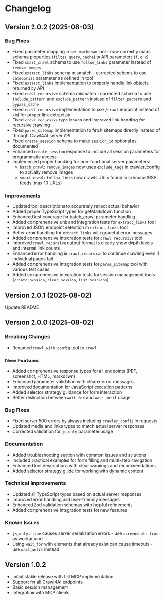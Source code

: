 # Changelog

## Version 2.0.2 (2025-08-03)

### Bug Fixes
- Fixed parameter mapping in `get_markdown` tool - now correctly maps schema properties (`filter`, `query`, `cache`) to API parameters (`f`, `q`, `c`)
- Fixed `smart_crawl` schema to use `follow_links` parameter instead of `remove_images`
- Fixed `extract_links` schema mismatch - corrected schema to use `categorize` parameter as defined in tool
- Fixed `extract_links` implementation to properly handle link objects returned by API
- Fixed `crawl_recursive` schema mismatch - corrected schema to use `include_pattern` and `exclude_pattern` instead of `filter_pattern` and `bypass_cache`
- Fixed `crawl_recursive` implementation to use `/crawl` endpoint instead of `/md` for proper link extraction
- Fixed `crawl_recursive` type issues and improved link handling for recursive crawling
- Fixed `parse_sitemap` implementation to fetch sitemaps directly instead of through Crawl4AI server API
- Fixed `create_session` schema to make `session_id` optional as documented
- Enhanced `create_session` response to include all session parameters for programmatic access
- Implemented proper handling for non-functional server parameters:
  - `batch_crawl`: `remove_images` now uses `exclude_tags` in crawler_config to actually remove images
  - `smart_crawl`: `follow_links` now crawls URLs found in sitemaps/RSS feeds (max 10 URLs)

### Improvements
- Updated tool descriptions to accurately reflect actual behavior
- Added proper TypeScript types for getMarkdown function
- Enhanced test coverage for batch_crawl parameter handling
- Added comprehensive unit and integration tests for `extract_links` tool
- Improved JSON endpoint detection in `extract_links` tool
- Better error handling for `extract_links` with graceful error messages
- Added comprehensive integration tests for `crawl_recursive` tool
- Improved `crawl_recursive` output format to clearly show depth levels and internal link counts
- Enhanced error handling in `crawl_recursive` to continue crawling even if individual pages fail
- Added comprehensive integration tests for `parse_sitemap` tool with various test cases
- Added comprehensive integration tests for session management tools (`create_session`, `clear_session`, `list_sessions`)

## Version 2.0.1 (2025-08-02)
Update README

## Version 2.0.0 (2025-08-02)

### Breaking Changes
- Renamed `crawl_with_config` tool to `crawl`

### New Features
- Added comprehensive response types for all endpoints (PDF, screenshot, HTML, markdown)
- Enhanced parameter validation with clearer error messages
- Improved documentation for JavaScript execution patterns
- Added selector strategy guidance for form interaction
- Better distinction between `wait_for` and `wait_until` usage

### Bug Fixes
- Fixed server 500 errors by always including `crawler_config` in requests
- Updated media and links types to match actual server responses
- Corrected validation for `js_only` parameter usage

### Documentation
- Added troubleshooting section with common issues and solutions
- Included practical examples for form filling and multi-step navigation
- Enhanced tool descriptions with clear warnings and recommendations
- Added selector strategy guide for working with dynamic content

### Technical Improvements
- Updated all TypeScript types based on actual server responses
- Improved error handling and user-friendly messages
- Enhanced Zod validation schemas with helpful refinements
- Added comprehensive integration tests for new features

### Known Issues
- `js_only: true` causes server serialization errors - use `screenshot: true` as workaround
- Using `wait_for` with elements that already exist can cause timeouts - use `wait_until` instead

## Version 1.0.2
- Initial stable release with full MCP implementation
- Support for all Crawl4AI endpoints
- Basic session management
- Integration with MCP clients
